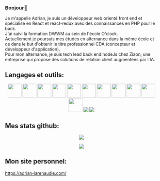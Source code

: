 ### Bonjour👋

<p>Je m'appelle Adrian, je suis un développeur web orienté front end et spécialisé en React et react-redux avec des connaissances en PHP pour le back.
</br>
J'ai suivi la formation DWWM au sein de l'école O'clock.
</br>
Actuellement je poursuis mes études en alternance dans la même école et ce dans le but d'obtenir le titre professionnel CDA (concepteur et développeur d'application).
</br>
Pour mon alternance, je suis tech lead back end nodeJs chez Ziaon, une entreprise qui propose des solutions de relation client augmentées par l'IA.</p>

## Langages et outils:

<p align="center">
 <img style="width:45px;" src="https://cdn.jsdelivr.net/gh/devicons/devicon/icons/vscode/vscode-original.svg" />
 <img style="width:45px;" src="https://cdn.jsdelivr.net/gh/devicons/devicon/icons/html5/html5-original-wordmark.svg" />
 <img style="width:45px;" src="https://cdn.jsdelivr.net/gh/devicons/devicon/icons/css3/css3-original-wordmark.svg" />
 <img style="width:45px;" src="https://cdn.jsdelivr.net/gh/devicons/devicon/icons/javascript/javascript-plain.svg" />
 <img style="width:45px;" src="https://cdn.jsdelivr.net/gh/devicons/devicon/icons/mysql/mysql-original-wordmark.svg" />
 <img style="width:45px;" src="https://cdn.jsdelivr.net/gh/devicons/devicon/icons/git/git-original.svg" />           
 <img style="width:45px;" src="https://cdn.jsdelivr.net/gh/devicons/devicon/icons/php/php-plain.svg" />
 <img style="width:45px;" src="https://cdn.jsdelivr.net/gh/devicons/devicon/icons/bootstrap/bootstrap-original.svg" />
 <img style="width:45px;" src="https://cdn.jsdelivr.net/gh/devicons/devicon/icons/sass/sass-original.svg" />
 <img style="width:45px;" src="https://cdn.jsdelivr.net/gh/devicons/devicon/icons/react/react-original-wordmark.svg" />
 <img style="width:45px;" src="https://cdn.jsdelivr.net/gh/devicons/devicon/icons/redux/redux-original.svg" />
 <img src="https://cdn.jsdelivr.net/gh/devicons/devicon/icons/nodejs/nodejs-original-wordmark.svg" />
 <img src="https://cdn.jsdelivr.net/gh/devicons/devicon/icons/laravel/laravel-plain-wordmark.svg" />  
</p>

## Mes stats github:
         
<p align="center">
  <a href="https://github.com/anuraghazra/github-readme-stats">
    <img align="center" src="https://github-readme-stats.vercel.app/api?username=Adrian-Larenaudie&count_private=true&show_icons=true&theme=synthwave">
  </a>
</p>    

<p align="center">
  <a href="https://github.com/adrian-larenaudie/github-readme-stats">
    <img align="center" src="https://github-readme-stats.vercel.app/api/top-langs/?username=Adrian-Larenaudie&theme=dark&count_private=true&show_icons=true&langs_count=10&layout=compact">
  </a>
</p>

## Mon site personnel:

https://adrian-larenaudie.com/
